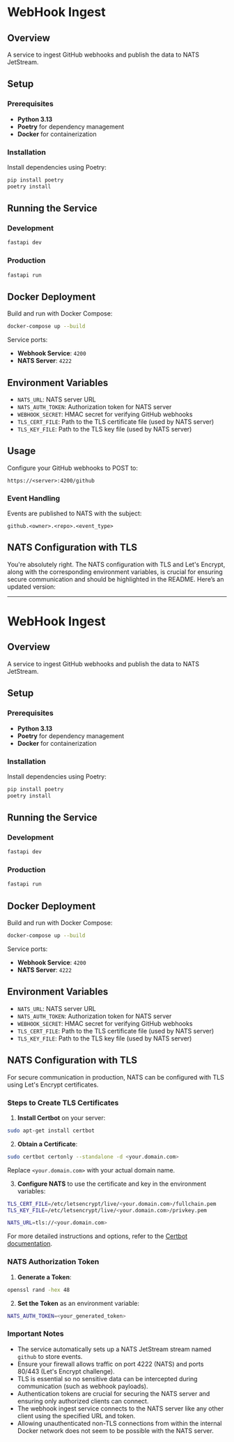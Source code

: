 # WebHook Ingest

## Overview

A service to ingest GitHub webhooks and publish the data to NATS JetStream.

## Setup

### Prerequisites

- **Python 3.13**
- **Poetry** for dependency management
- **Docker** for containerization

### Installation

Install dependencies using Poetry:

```bash
pip install poetry
poetry install
```

## Running the Service

### Development

```bash
fastapi dev
```

### Production

```bash
fastapi run
```

## Docker Deployment

Build and run with Docker Compose:

```bash
docker-compose up --build
```

Service ports:
- **Webhook Service**: `4200`
- **NATS Server**: `4222`

## Environment Variables

- `NATS_URL`: NATS server URL
- `NATS_AUTH_TOKEN`: Authorization token for NATS server
- `WEBHOOK_SECRET`: HMAC secret for verifying GitHub webhooks
- `TLS_CERT_FILE`: Path to the TLS certificate file (used by NATS server)
- `TLS_KEY_FILE`: Path to the TLS key file (used by NATS server)

## Usage

Configure your GitHub webhooks to POST to:

```
https://<server>:4200/github
```

### Event Handling

Events are published to NATS with the subject:

```
github.<owner>.<repo>.<event_type>
```

## NATS Configuration with TLS



You're absolutely right. The NATS configuration with TLS and Let's Encrypt, along with the corresponding environment variables, is crucial for ensuring secure communication and should be highlighted in the README. Here’s an updated version:

---

# WebHook Ingest

## Overview

A service to ingest GitHub webhooks and publish the data to NATS JetStream.

## Setup

### Prerequisites

- **Python 3.13**
- **Poetry** for dependency management
- **Docker** for containerization

### Installation

Install dependencies using Poetry:

```bash
pip install poetry
poetry install
```

## Running the Service

### Development

```bash
fastapi dev
```

### Production

```bash
fastapi run
```

## Docker Deployment

Build and run with Docker Compose:

```bash
docker-compose up --build
```

Service ports:

- **Webhook Service**: `4200`
- **NATS Server**: `4222`

## Environment Variables

- `NATS_URL`: NATS server URL
- `NATS_AUTH_TOKEN`: Authorization token for NATS server
- `WEBHOOK_SECRET`: HMAC secret for verifying GitHub webhooks
- `TLS_CERT_FILE`: Path to the TLS certificate file (used by NATS server)
- `TLS_KEY_FILE`: Path to the TLS key file (used by NATS server)

## NATS Configuration with TLS

For secure communication in production, NATS can be configured with TLS using Let's Encrypt certificates.

### Steps to Create TLS Certificates

1. **Install Certbot** on your server:

```bash
sudo apt-get install certbot
```

2. **Obtain a Certificate**:

```bash
sudo certbot certonly --standalone -d <your.domain.com>
```

Replace `<your.domain.com>` with your actual domain name.

3. **Configure NATS** to use the certificate and key in the environment variables:

```bash
TLS_CERT_FILE=/etc/letsencrypt/live/<your.domain.com>/fullchain.pem
TLS_KEY_FILE=/etc/letsencrypt/live/<your.domain.com>/privkey.pem

NATS_URL=tls://<your.domain.com>
```

For more detailed instructions and options, refer to the [Certbot documentation](https://certbot.eff.org/).

### NATS Authorization Token

1. **Generate a Token**:
  
```bash
openssl rand -hex 48
```

2. **Set the Token** as an environment variable:

```bash
NATS_AUTH_TOKEN=<your_generated_token>
```

### Important Notes

- The service automatically sets up a NATS JetStream stream named `github` to store events.
- Ensure your firewall allows traffic on port 4222 (NATS) and ports 80/443 (Let's Encrypt challenge).
- TLS is essential so no sensitive data can be intercepted during communication (such as webhook payloads).
- Authentication tokens are crucial for securing the NATS server and ensuring only authorized clients can connect.
- The webhook ingest service connects to the NATS server like any other client using the specified URL and token.
- Allowing unauthenticated non-TLS connections from within the internal Docker network does not seem to be possible with the NATS server.
